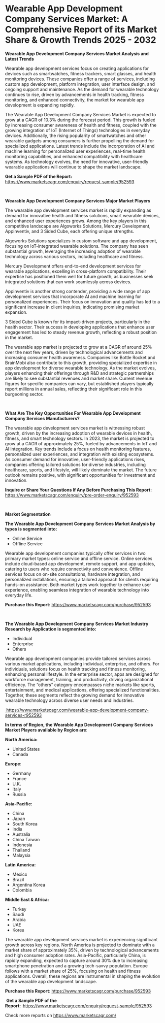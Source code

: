 <p><h1>Wearable App Development Company Services Market: A Comprehensive Report of its Market Share & Growth Trends 2025 - 2032</h1></p><p><strong>Wearable App Development Company Services Market Analysis and Latest Trends</strong></p>
<p><p>Wearable app development services focus on creating applications for devices such as smartwatches, fitness trackers, smart glasses, and health monitoring devices. These companies offer a range of services, including custom app development, platform integration, user interface design, and ongoing support and maintenance. As the demand for wearable technology continues to rise, driven by advancements in health tracking, fitness monitoring, and enhanced connectivity, the market for wearable app development is expanding rapidly.</p><p>The Wearable App Development Company Services Market is expected to grow at a CAGR of 10.3% during the forecast period. This growth is fueled by increasing consumer awareness of health and fitness, coupled with the growing integration of IoT (Internet of Things) technologies in everyday devices. Additionally, the rising popularity of smartwatches and other wearable gadgets among consumers is further propelling the demand for specialized applications. Latest trends include the incorporation of AI and machine learning for personalized user experiences, real-time health monitoring capabilities, and enhanced compatibility with healthcare systems. As technology evolves, the need for innovative, user-friendly wearable applications will continue to shape the market landscape.</p></p>
<p><strong>Get a Sample PDF of the Report:&nbsp;</strong> <a href="https://www.marketscagr.com/enquiry/request-sample/952593?utm_campaign=2882&utm_medium=2&utm_source=Github&utm_content=ia&utm_term=07032025&utm_id=wearable-app-development-company-services">https://www.marketscagr.com/enquiry/request-sample/952593</a></p>
<p>&nbsp;</p>
<p><strong>Wearable App Development Company Services Major Market Players</strong></p>
<p><p>The wearable app development services market is rapidly expanding as demand for innovative health and fitness solutions, smart wearable devices, and enhanced user experiences grows. Among the key players in this competitive landscape are Algoworks Solutions, Mercury Development, Appinventiv, and 3 Sided Cube, each offering unique strengths.</p><p>Algoworks Solutions specializes in custom software and app development, focusing on IoT-integrated wearable solutions. The company has seen substantial growth, leveraging the increasing adoption of wearable technology across various sectors, including healthcare and fitness.</p><p>Mercury Development offers end-to-end development services for wearable applications, excelling in cross-platform compatibility. Their expertise has positioned them well for future growth, as businesses seek integrated solutions that can work seamlessly across devices.</p><p>Appinventiv is another strong contender, providing a wide range of app development services that incorporate AI and machine learning for personalized experiences. Their focus on innovation and quality has led to a significant increase in client inquiries, indicating promising market expansion.</p><p>3 Sided Cube is known for its impact-driven projects, particularly in the health sector. Their success in developing applications that enhance user engagement has led to steady revenue growth, reflecting a robust position in the market.</p><p>The wearable app market is projected to grow at a CAGR of around 25% over the next few years, driven by technological advancements and increasing consumer health awareness. Companies like Bottle Rocket and BrainMobi also contribute to this growth, providing specialized expertise in app development for diverse wearable technology. As the market evolves, players enhancing their offerings through R&D and strategic partnerships are likely to see substantial revenues and market share. Current revenue figures for specific companies can vary, but established players typically report millions in annual sales, reflecting their significant role in this burgeoning sector.</p></p>
<p>&nbsp;</p>
<p><strong>What Are The Key Opportunities For Wearable App Development Company Services Manufacturers?</strong></p>
<p><p>The wearable app development services market is witnessing robust growth, driven by the increasing adoption of wearable devices in health, fitness, and smart technology sectors. In 2023, the market is projected to grow at a CAGR of approximately 25%, fueled by advancements in IoT and AI integration. Key trends include a focus on health monitoring features, personalized user experiences, and integration with existing ecosystems. As consumer demand for innovative, user-friendly applications rises, companies offering tailored solutions for diverse industries, including healthcare, sports, and lifestyle, will likely dominate the market. The future outlook remains positive, with significant opportunities for investment and innovation.</p></p>
<p><strong>Inquire or Share Your Questions If Any Before Purchasing This Report:</strong> <a href="https://www.marketscagr.com/enquiry/pre-order-enquiry/952593?utm_campaign=2882&utm_medium=2&utm_source=Github&utm_content=ia&utm_term=07032025&utm_id=wearable-app-development-company-services">https://www.marketscagr.com/enquiry/pre-order-enquiry/952593</a></p>
<p>&nbsp;</p>
<p><strong>Market Segmentation</strong></p>
<p><strong>The Wearable App Development Company Services Market Analysis by types is segmented into:</strong></p>
<p><ul><li>Online Service</li><li>Offline Service</li></ul></p>
<p><p>Wearable app development companies typically offer services in two primary market types: online service and offline service. Online services include cloud-based app development, remote support, and app updates, catering to users who require connectivity and convenience. Offline services focus on on-site consultations, hardware integration, and personalized installations, ensuring a tailored approach for clients requiring hands-on assistance. Both market types work together to enhance user experience, enabling seamless integration of wearable technology into everyday life.</p></p>
<p><strong>Purchase this Report:&nbsp;</strong><a href="https://www.marketscagr.com/purchase/952593?utm_campaign=2882&utm_medium=2&utm_source=Github&utm_content=ia&utm_term=07032025&utm_id=wearable-app-development-company-services">https://www.marketscagr.com/purchase/952593</a></p>
<p>&nbsp;</p>
<p><strong>The Wearable App Development Company Services Market Industry Research by Application is segmented into:</strong></p>
<p><ul><li>Individual</li><li>Enterprise</li><li>Others</li></ul></p>
<p><p>Wearable app development companies provide tailored services across various market applications, including individual, enterprise, and others. For individuals, solutions focus on health tracking and fitness monitoring, enhancing personal lifestyle. In the enterprise sector, apps are designed for workforce management, training, and productivity, driving organizational efficiency. The “others” category encompasses niche markets like sports, entertainment, and medical applications, offering specialized functionalities. Together, these segments reflect the growing demand for innovative wearable technology across diverse user needs and industries.</p></p>
<p><a href="https://www.marketscagr.com/wearable-app-development-company-services-r952593?utm_campaign=2882&utm_medium=2&utm_source=Github&utm_content=ia&utm_term=07032025&utm_id=wearable-app-development-company-services">&nbsp;https://www.marketscagr.com/wearable-app-development-company-services-r952593</a></p>
<p><strong>In terms of Region, the Wearable App Development Company Services Market Players available by Region are:</strong></p>
<p>
    <p> <strong> North America: </strong>
        <ul>
            <li>United States</li>
            <li>Canada</li>
        </ul>
        </p> 
    <p> <strong> Europe: </strong>
        <ul>
            <li>Germany</li>
            <li>France</li>
            <li>U.K.</li>
            <li>Italy</li>
            <li>Russia</li>
        </ul>
        </p> 
    <p> <strong> Asia-Pacific: </strong>
        <ul>
            <li>China</li>
            <li>Japan</li>
            <li>South Korea</li>
            <li>India</li>
            <li>Australia</li>
            <li>China Taiwan</li>
            <li>Indonesia</li>
            <li>Thailand</li>
            <li>Malaysia</li>
        </ul>
        </p> 
    <p> <strong> Latin America: </strong>
        <ul>
            <li>Mexico</li>
            <li>Brazil</li>
            <li>Argentina Korea</li>
            <li>Colombia</li>
        </ul>
        </p> 
    <p> <strong> Middle East & Africa: </strong>
        <ul>
            <li>Turkey</li>
            <li>Saudi</li>
            <li>Arabia</li>
            <li>UAE</li>
            <li>Korea</li>
        </ul>
    </p>
    </p>
<p><p>The wearable app development services market is experiencing significant growth across key regions. North America is projected to dominate with a market share of approximately 35%, driven by technological advancements and high consumer adoption rates. Asia-Pacific, particularly China, is rapidly expanding, expected to capture around 30% due to increasing smartphone penetration and a growing tech-savvy population. Europe follows with a market share of 25%, focusing on health and fitness applications. Overall, these regions are instrumental in shaping the evolution of the wearable app development landscape.</p></p>
<p><strong>Purchase this Report: </strong><a href="https://www.marketscagr.com/purchase/952593?utm_campaign=2882&utm_medium=2&utm_source=Github&utm_content=ia&utm_term=07032025&utm_id=wearable-app-development-company-services">https://www.marketscagr.com/purchase/952593</a></p>
<p>&nbsp;<strong>Get a Sample PDF of the Report:&nbsp;&nbsp;</strong><a href="https://www.marketscagr.com/enquiry/request-sample/952593?utm_campaign=2882&utm_medium=2&utm_source=Github&utm_content=ia&utm_term=07032025&utm_id=wearable-app-development-company-services">https://www.marketscagr.com/enquiry/request-sample/952593</a></p>
<p><strong></strong></p>
<p>Check more reports on <a href="https://www.marketscagr.com/?utm_campaign=2882&utm_medium=2&utm_source=Github&utm_content=ia&utm_term=07032025&utm_id=wearable-app-development-company-services">https://www.marketscagr.com/</a></p>